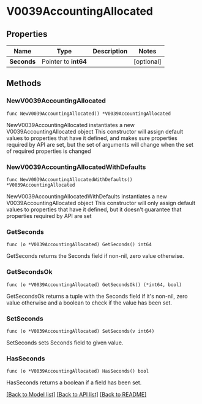 # V0039AccountingAllocated

## Properties

Name | Type | Description | Notes
------------ | ------------- | ------------- | -------------
**Seconds** | Pointer to **int64** |  | [optional] 

## Methods

### NewV0039AccountingAllocated

`func NewV0039AccountingAllocated() *V0039AccountingAllocated`

NewV0039AccountingAllocated instantiates a new V0039AccountingAllocated object
This constructor will assign default values to properties that have it defined,
and makes sure properties required by API are set, but the set of arguments
will change when the set of required properties is changed

### NewV0039AccountingAllocatedWithDefaults

`func NewV0039AccountingAllocatedWithDefaults() *V0039AccountingAllocated`

NewV0039AccountingAllocatedWithDefaults instantiates a new V0039AccountingAllocated object
This constructor will only assign default values to properties that have it defined,
but it doesn't guarantee that properties required by API are set

### GetSeconds

`func (o *V0039AccountingAllocated) GetSeconds() int64`

GetSeconds returns the Seconds field if non-nil, zero value otherwise.

### GetSecondsOk

`func (o *V0039AccountingAllocated) GetSecondsOk() (*int64, bool)`

GetSecondsOk returns a tuple with the Seconds field if it's non-nil, zero value otherwise
and a boolean to check if the value has been set.

### SetSeconds

`func (o *V0039AccountingAllocated) SetSeconds(v int64)`

SetSeconds sets Seconds field to given value.

### HasSeconds

`func (o *V0039AccountingAllocated) HasSeconds() bool`

HasSeconds returns a boolean if a field has been set.


[[Back to Model list]](../README.md#documentation-for-models) [[Back to API list]](../README.md#documentation-for-api-endpoints) [[Back to README]](../README.md)


